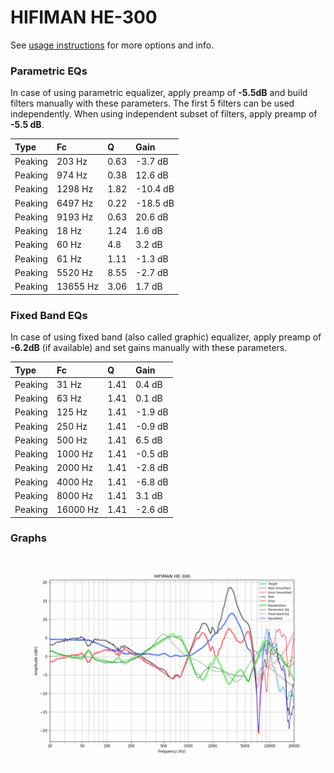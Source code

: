 # HIFIMAN HE-300
See [usage instructions](https://github.com/jaakkopasanen/AutoEq#usage) for more options and info.

### Parametric EQs
In case of using parametric equalizer, apply preamp of **-5.5dB** and build filters manually
with these parameters. The first 5 filters can be used independently.
When using independent subset of filters, apply preamp of **-5.5 dB**.

| Type    | Fc       |    Q | Gain     |
|:--------|:---------|:-----|:---------|
| Peaking | 203 Hz   | 0.63 | -3.7 dB  |
| Peaking | 974 Hz   | 0.38 | 12.6 dB  |
| Peaking | 1298 Hz  | 1.82 | -10.4 dB |
| Peaking | 6497 Hz  | 0.22 | -18.5 dB |
| Peaking | 9193 Hz  | 0.63 | 20.6 dB  |
| Peaking | 18 Hz    | 1.24 | 1.6 dB   |
| Peaking | 60 Hz    | 4.8  | 3.2 dB   |
| Peaking | 61 Hz    | 1.11 | -1.3 dB  |
| Peaking | 5520 Hz  | 8.55 | -2.7 dB  |
| Peaking | 13655 Hz | 3.06 | 1.7 dB   |

### Fixed Band EQs
In case of using fixed band (also called graphic) equalizer, apply preamp of **-6.2dB**
(if available) and set gains manually with these parameters.

| Type    | Fc       |    Q | Gain    |
|:--------|:---------|:-----|:--------|
| Peaking | 31 Hz    | 1.41 | 0.4 dB  |
| Peaking | 63 Hz    | 1.41 | 0.1 dB  |
| Peaking | 125 Hz   | 1.41 | -1.9 dB |
| Peaking | 250 Hz   | 1.41 | -0.9 dB |
| Peaking | 500 Hz   | 1.41 | 6.5 dB  |
| Peaking | 1000 Hz  | 1.41 | -0.5 dB |
| Peaking | 2000 Hz  | 1.41 | -2.8 dB |
| Peaking | 4000 Hz  | 1.41 | -6.8 dB |
| Peaking | 8000 Hz  | 1.41 | 3.1 dB  |
| Peaking | 16000 Hz | 1.41 | -2.6 dB |

### Graphs
![](./HIFIMAN%20HE-300.png)